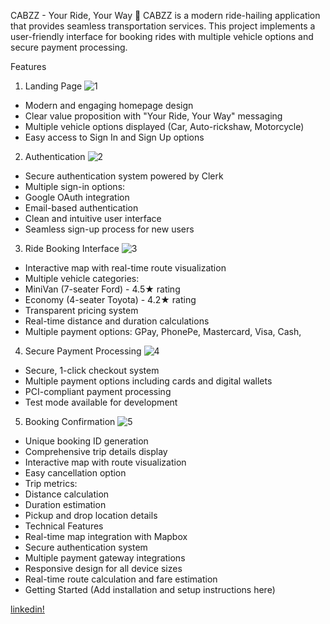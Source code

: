 CABZZ - Your Ride, Your Way 🚗
CABZZ is a modern ride-hailing application that provides seamless transportation services. This project implements a user-friendly interface for booking rides with multiple vehicle options and secure payment processing.

Features
1. Landing Page
![1](https://github.com/user-attachments/assets/6a6e8a51-0d67-4e66-8e7e-79ae47bc057e)


- Modern and engaging homepage design
- Clear value proposition with "Your Ride, Your Way" messaging
- Multiple vehicle options displayed (Car, Auto-rickshaw, Motorcycle)
- Easy access to Sign In and Sign Up options

2. Authentication
![2](https://github.com/user-attachments/assets/f16e2985-24ac-4665-a85e-4b8f8aa13d07)


- Secure authentication system powered by Clerk
- Multiple sign-in options:
- Google OAuth integration
- Email-based authentication
- Clean and intuitive user interface
- Seamless sign-up process for new users

3. Ride Booking Interface
![3](https://github.com/user-attachments/assets/78e2448d-63c0-483b-aa52-8b1d889e7689)


- Interactive map with real-time route visualization
- Multiple vehicle categories:
- MiniVan (7-seater Ford) - 4.5★ rating
- Economy (4-seater Toyota) - 4.2★ rating
- Transparent pricing system
- Real-time distance and duration calculations
- Multiple payment options:
GPay, 
PhonePe,
Mastercard,
Visa,
Cash,

4. Secure Payment Processing
![4](https://github.com/user-attachments/assets/b70ca363-831f-4cb5-91ac-18ab08253aa9)


- Secure, 1-click checkout system
- Multiple payment options including cards and digital wallets
- PCI-compliant payment processing
- Test mode available for development

5. Booking Confirmation
![5](https://github.com/user-attachments/assets/9af34871-c0a1-4d91-a46c-1d2a6c628d93)


- Unique booking ID generation
- Comprehensive trip details display
- Interactive map with route visualization
- Easy cancellation option
- Trip metrics:
- Distance calculation
- Duration estimation
- Pickup and drop location details
- Technical Features
- Real-time map integration with Mapbox
- Secure authentication system
- Multiple payment gateway integrations
- Responsive design for all device sizes
- Real-time route calculation and fare estimation
- Getting Started
(Add installation and setup instructions here)

[linkedin!](http://linkedin.com/in/almaash-alam-a96a291ab)


